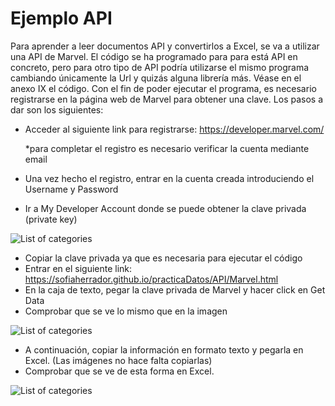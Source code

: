 # Ejemplo API

Para aprender a leer documentos API y convertirlos a Excel, se va a utilizar una API de Marvel. El código se ha programado para para está API en concreto, pero para otro tipo de API podría utilizarse el mismo programa cambiando únicamente la Url y quizás alguna librería más. Véase en el anexo IX el código.
Con el fin de poder ejecutar el programa, es necesario registrarse en la página web de Marvel para obtener una clave. Los pasos a dar son los siguientes:
- Acceder al siguiente link para registrarse:
<https://developer.marvel.com/>
  
  *para completar el registro es necesario verificar la cuenta mediante email
- Una vez hecho el registro, entrar en la cuenta creada introduciendo el Username y Password
- Ir a My Developer Account donde se puede obtener la clave privada (private key)

![List of categories](https://sofiaherrador.github.io/practicaDatos/fotos/fotos/Capture%2012.PNG)
- Copiar la clave privada ya que es necesaria para ejecutar el código
- Entrar en el siguiente link:
<https://sofiaherrador.github.io/practicaDatos/API/Marvel.html>
- En la caja de texto, pegar la clave privada de Marvel y hacer click en Get Data
- Comprobar que se ve lo mismo que en la imagen

![List of categories](https://sofiaherrador.github.io/practicaDatos/fotos/fotos/Capture%2013.PNG)
- A continuación, copiar la información en formato texto y pegarla en Excel. (Las imágenes no hace falta copiarlas)
- Comprobar que se ve de esta forma en Excel.

![List of categories](https://sofiaherrador.github.io/practicaDatos/fotos/fotos/Capture%2014.PNG)
